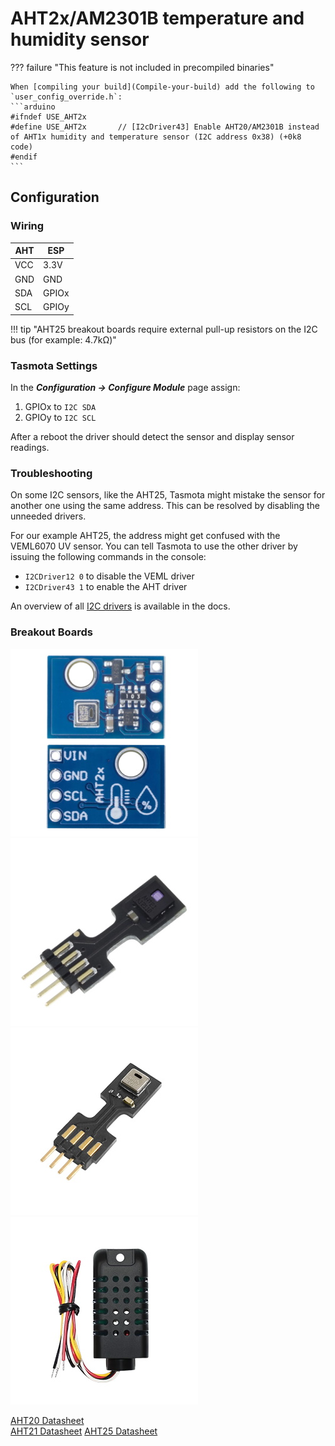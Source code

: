 # AHT2x/AM2301B temperature and humidity sensor

??? failure "This feature is not included in precompiled binaries"  

    When [compiling your build](Compile-your-build) add the following to `user_config_override.h`:
    ```arduino
    #ifndef USE_AHT2x
    #define USE_AHT2x       // [I2cDriver43] Enable AHT20/AM2301B instead of AHT1x humidity and temperature sensor (I2C address 0x38) (+0k8 code)
    #endif
    ```

## Configuration

### Wiring
| AHT   | ESP |
|---|---|
|VCC   |3.3V
|GND   |GND   
|SDA   | GPIOx
|SCL   | GPIOy

!!! tip "AHT25 breakout boards require external pull-up resistors on the I2C bus (for example: 4.7kΩ)"


### Tasmota Settings 
In the **_Configuration -> Configure Module_** page assign:

1. GPIOx to `I2C SDA`
2. GPIOy to `I2C SCL`

After a reboot the driver should detect the sensor and display sensor readings.

### Troubleshooting
On some I2C sensors, like the AHT25, Tasmota might mistake the sensor for another one using the same address.
This can be resolved by disabling the unneeded drivers.

For our example AHT25, the address might get confused with the VEML6070 UV sensor. You can tell Tasmota to use the other driver by issuing the following commands in the console:

- `I2CDriver12 0` to disable the VEML driver
- `I2CDriver43 1` to enable the AHT driver

An overview of all [I2C drivers](https://tasmota.github.io/docs/I2CDEVICES/#supported-i2c-devices) is available in the docs.

### Breakout Boards

![AHT20](_media/peripherals/AHT20.jpg)![AHT21](_media/peripherals/AHT21.jpg)![AHT25](_media/peripherals/AHT25.jpg)![AM2301B](_media/peripherals/AM2301B.jpg)

[AHT20 Datasheet](http://www.aosong.com/userfiles/files/media/Data%20Sheet%20AHT20.pdf)    
[AHT21 Datasheet](http://www.aosong.com/userfiles/files/media/Data%20Sheet%20AHT21.pdf)
[AHT25 Datasheet](http://www.aosong.com/userfiles/files/media/Data%20Sheet%20AHT25%20A2.pdf)
